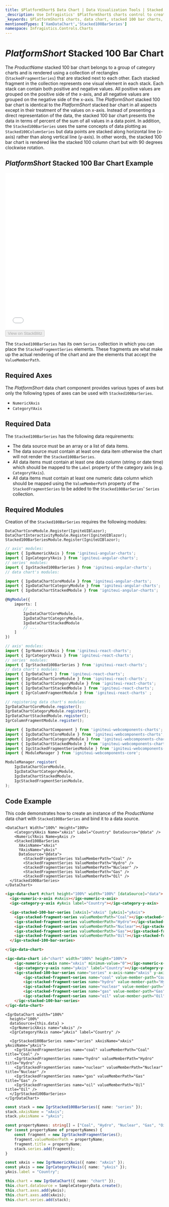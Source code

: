 ```yaml
---
title: $PlatformShort$ Data Chart | Data Visualization Tools | Stacked 100 Bar Chart | Data Binding | Infragistics
_description: Use Infragistics' $PlatformShort$ charts control to create stacked 100 bar charts. Learn about our $ProductName$ graph types!
_keywords: $PlatformShort$ charts, data chart, stacked 100 bar charts, $ProductName$, Infragistics
mentionedTypes: ['XamDataChart','Stacked100BarSeries']
namespace: Infragistics.Controls.Charts
---
```

# $PlatformShort$ Stacked 100 Bar Chart

The $ProductName$ stacked 100 bar chart belongs to a group of category charts and is rendered using a collection of rectangles (`StackedFragmentSeries`) that are stacked next to each other. Each stacked fragment in the collection represents one visual element in each stack. Each stack can contain both positive and negative values. All positive values are grouped on the positive side of the x-axis, and all negative values are grouped on the negative side of the x-axis. The $PlatformShort$ stacked 100 bar chart is identical to the $PlatformShort$ stacked bar chart in all aspects except in their treatment of the values on x-axis. Instead of presenting a direct representation of the data, the stacked 100 bar chart presents the data in terms of percent of the sum of all values in a data point. In addition, the `Stacked100BarSeries` uses the same concepts of data plotting as `Stacked100ColumnSeries` but data points are stacked along horizontal line (x-axis) rather than along vertical line (y-axis). In other words, the stacked 100 bar chart is rendered like the stacked 100 column chart but with 90 degrees clockwise rotation.

## $PlatformShort$ Stacked 100 Bar Chart Example

<div class="sample-container loading" style="height: 500px">
    <iframe id="data-chart-overview-iframe" src='{environment:dvDemosBaseUrl}/charts/data-chart-type-stacked-100-bar-series' width="100%" height="100%" seamless frameBorder="0" onload="onXPlatSampleIframeContentLoaded(this);" alt="$PlatformShort$ Stacked 100 Bar Chart Example"></iframe>
</div>
<div>
    <button data-localize="stackblitz" disabled class="stackblitz-btn" data-iframe-id="data-chart-overview-iframe" data-demos-base-url="{environment:dvDemosBaseUrl}">View on StackBlitz
    </button>
<sample-button src="charts/data-chart/type-stacked-100-bar-series"></sample-button>

</div>

<div class="divider--half"></div>

The `Stacked100BarSeries` has its own `Series` collection in which you can place the `StackedFragmentSeries` elements. These fragments are what make up the actual rendering of the chart and are the elements that accept the `ValueMemberPath`.

## Required Axes
The $PlatformShort$ data chart component provides various types of axes but only the following types of axes can be used with `Stacked100BarSeries`.

- `NumericXAxis`
- `CategoryYAxis`

## Required Data

The `Stacked100BarSeries` has the following data requirements:
- The data source must be an array or a list of data items.
- The data source must contain at least one data item otherwise the chart will not render the `Stacked100BarSeries`.
- All data items must contain at least one data column (string or date time) which should be mapped to the `Label` property of the category axis (e.g. `CategoryYAxis`).
- All data items must contain at least one numeric data column which should be mapped using the `ValueMemberPath` property of the `StackedFragmentSeries` to be added to the `Stacked100BarSeries`' `Series` collection.

## Required Modules

Creation of the `Stacked100BarSeries` requires the following modules:

```razor
DataChartCoreModule.Register(IgniteUIBlazor);
DataChartInteractivityModule.Register(IgniteUIBlazor);
Stacked100BarSeriesModule.Register(IgniteUIBlazor);
```

```ts
// axis' modules:
import { IgxNumericXAxis } from 'igniteui-angular-charts';
import { IgxCategoryYAxis } from 'igniteui-angular-charts';
// series' modules:
import { IgxStacked100BarSeries } from 'igniteui-angular-charts';
// data chart's modules:

import { IgxDataChartCoreModule } from 'igniteui-angular-charts';
import { IgxDataChartCategoryModule } from 'igniteui-angular-charts';
import { IgxDataChartStackedModule } from 'igniteui-angular-charts';

@NgModule({
    imports: [
        // ...
        IgxDataChartCoreModule,
        IgxDataChartCategoryModule,
        IgxDataChartStackedModule
        // ...
    ]
})
```

```ts
// axis' modules:
import { IgrNumericXAxis } from 'igniteui-react-charts';
import { IgrCategoryYAxis } from 'igniteui-react-charts';
// series' modules:
import { IgrStacked100BarSeries } from 'igniteui-react-charts';
// data chart's modules:
import { IgrDataChart } from 'igniteui-react-charts';
import { IgrDataChartCoreModule } from 'igniteui-react-charts';
import { IgrDataChartCategoryModule } from 'igniteui-react-charts';
import { IgrDataChartStackedModule } from 'igniteui-react-charts';
import { IgrColumnFragmentModule } from 'igniteui-react-charts' ;

// registering data chart's modules:
IgrDataChartCoreModule.register();
IgrDataChartCategoryModule.register();
IgrDataChartStackedModule.register();
IgrColumnFragmentModule.register();
```

```ts
import { IgcDataChartComponent } from 'igniteui-webcomponents-charts';
import { IgcDataChartCoreModule } from 'igniteui-webcomponents-charts';
import { IgcDataChartCategoryModule } from 'igniteui-webcomponents-charts';
import { IgcDataChartStackedModule } from 'igniteui-webcomponents-charts';
import { IgcStackedFragmentSeriesModule } from 'igniteui-webcomponents-charts';
import { ModuleManager } from 'igniteui-webcomponents-core';

ModuleManager.register(
    IgcDataChartCoreModule,
    IgcDataChartCategoryModule,
    IgcDataChartStackedModule,
    IgcStackedFragmentSeriesModule,
);
```

## Code Example
This code demonstrates how to create an instance of the $ProductName$ data chart with `Stacked100BarSeries` and bind it to a data source.

```razor
<DataChart Width="100%" Height="100%>
    <CategoryXAxis Name="xAxis" Label="Country" DataSource="@data" />
    <NumericYAxis Name=yAxis />
    <Stacked100BarSeries 
      XAxisName="xAxis" 
      YAxisName="yAxis"
      DataSource="@data">
        <StackedFragmentSeries ValueMemberPath="Coal" />
        <StackedFragmentSeries ValueMemberPath="Hydro" />
        <StackedFragmentSeries ValueMemberPath="Nuclear" />
        <StackedFragmentSeries ValueMemberPath="Gas" />
        <StackedFragmentSeries ValueMemberPath="Oil" />
  </Stacked100BarSeries>
</DataChart>
```

```html
<igx-data-chart #chart height="100%" width="100%" [dataSource]="data">
  <igx-numeric-x-axis #xAxis></igx-numeric-x-axis>
  <igx-category-y-axis #yAxis label="Country"></igx-category-y-axis>

  <igx-stacked-100-bar-series [xAxis]="xAxis" [yAxis]="yAxis">
    <igx-stacked-fragment-series valueMemberPath="Coal"></igx-stacked-fragment-series>
    <igx-stacked-fragment-series valueMemberPath="Hydro"></igx-stacked-fragment-series>
    <igx-stacked-fragment-series valueMemberPath="Nuclear"></igx-stacked-fragment-series>
    <igx-stacked-fragment-series valueMemberPath="Gas"></igx-stacked-fragment-series>
    <igx-stacked-fragment-series valueMemberPath="Oil"></igx-stacked-fragment-series>
  </igx-stacked-100-bar-series>

</igx-data-chart>
```

```html
<igc-data-chart id="chart" width="100%" height="100%">
    <igc-numeric-x-axis name="xAxis" minimum-value="0"></igc-numeric-x-axis>
    <igc-category-y-axis name="yAxis" label="Country"></igc-category-y-axis>
    <igc-stacked-100-bar-series name="series" x-axis-name="xAxis" y-axis-name="yAxis">
        <igc-stacked-fragment-series name="coal" value-member-path="Coal" title="Coal"></igc-stacked-fragment-series>
        <igc-stacked-fragment-series name="hydro" value-member-path="Hydro" title="Hydro"></igc-stacked-fragment-series>
        <igc-stacked-fragment-series name="nuclear" value-member-path="Nuclear" title="Nuclear"></igc-stacked-fragment-series>
        <igc-stacked-fragment-series name="gas" value-member-path="Gas" title="Gas"></igc-stacked-fragment-series>
        <igc-stacked-fragment-series name="oil" value-member-path="Oil" title="Oil"></igc-stacked-fragment-series>
    </igc-stacked-100-bar-series>
</igc-data-chart>
```

```tsx
<IgrDataChart width="100%"
  height="100%"
  dataSource={this.data} >
  <IgrNumericXAxis name="xAxis" />
  <IgrCategoryYAxis name="yAxis" label="Country" />

  <IgrStacked100BarSeries name="series" xAxisName="xAxis" yAxisName="yAxis">
    <IgrStackedFragmentSeries name="coal" valueMemberPath="Coal" title="Coal" />
    <IgrStackedFragmentSeries name="hydro" valueMemberPath="Hydro" title="Hydro" />
    <IgrStackedFragmentSeries name="nuclear" valueMemberPath="Nuclear" title="Nuclear" />
    <IgrStackedFragmentSeries name="gas" valueMemberPath="Gas" title="Gas" />
    <IgrStackedFragmentSeries name="oil" valueMemberPath="Oil" title="Oil" />
  </IgrStacked100BarSeries>
</IgrDataChart>
```

```ts
const stack = new IgrStacked100BarSeries({ name: "series" });
stack.xAxisName = "xAxis";
stack.yAxisName = "yAxis";

const propertyNames: string[] = ["Coal", "Hydro", "Nuclear", "Gas", "Oil"];
for (const propertyName of propertyNames) {
    const fragment = new IgrStackedFragmentSeries();
    fragment.valueMemberPath = propertyName;
    fragment.title = propertyName;
    stack.series.add(fragment);
}

const xAxis = new IgrNumericXAxis({ name: "xAxis" });
const yAxis = new IgrCategoryYAxis({ name: "yAxis" });
yAxis.label = "Country";

this.chart = new IgrDataChart({ name: "chart" });
this.chart.dataSource = SampleCategoryData.create();
this.chart.axes.add(yAxis);
this.chart.axes.add(xAxis);
this.chart.series.add(stack);
```